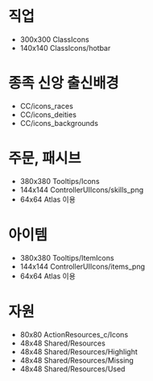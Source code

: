 # 직업
- 300x300
ClassIcons
- 140x140
ClassIcons/hotbar

# 종족 신앙 출신배경
- CC/icons_races
- CC/icons_deities
- CC/icons_backgrounds

# 주문, 패시브
- 380x380
Tooltips/Icons
- 144x144
ControllerUIIcons/skills_png
- 64x64
Atlas 이용

# 아이템
- 380x380
Tooltips/ItemIcons
- 144x144
ControllerUIIcons/items_png
- 64x64
Atlas 이용


# 자원
- 80x80
ActionResources_c/Icons
- 48x48
Shared/Resources
- 48x48
Shared/Resources/Highlight
- 48x48
Shared/Resources/Missing
- 48x48
Shared/Resources/Used